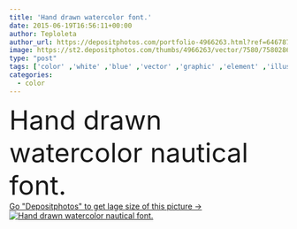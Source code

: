 ```yaml
---
title: 'Hand drawn watercolor font.'
date: 2015-06-19T16:56:11+00:00
author: Teploleta
author_url: https://depositphotos.com/portfolio-4966263.html?ref=64678756
image: https://st2.depositphotos.com/thumbs/4966263/vector/7580/75802867/api_thumb_450.jpg?forcejpeg=true
type: "post"
tags: ['color' ,'white' ,'blue' ,'vector' ,'graphic' ,'element' ,'illustration' ,'design' ,'set' ,'paper' ,'isolated' ,'celebration' ,'decorative' ,'holiday' ,'art' ,'water' ,'sea' ,'style' ,'retro' ,'hand' ,'modern' ,'watercolor' ,'paint' ,'character' ,'symbol' ,'creative' ,'text' ,'letter' ,'brush' ,'drawing' ,'artistic' ,'sketch' ,'nautical' ,'unusual' ,'stripes' ,'drawn' ,'poster' ,'font' ,'type' ,'calligraphy' ,'handwriting' ,'doodle' ,'alphabet' ,'latin' ,'english' ,'typography' ,'watercolour' ,'abc' ,'lettering' ,'design elements' ]
categories: 
  - color
---
```

<div aling="center">
            <font size="60"> Hand drawn watercolor nautical font.</font>   
</div>
<div>
    <a href='https://st2.depositphotos.com/thumbs/4966263/vector/7580/75802867/api_thumb_450.jpg?forcejpeg=true?ref=64678756' target=_blank > Go "Depositphotos" to get lage size of this picture ->
        <img href='https://st2.depositphotos.com/thumbs/4966263/vector/7580/75802867/api_thumb_450.jpg?forcejpeg=true?ref=64678756' src='https://st2.depositphotos.com/4966263/7580/v/950/depositphotos_75802867-stock-illustration-hand-drawn-watercolor-font.jpg?forcejpeg=true' alt='Hand drawn watercolor nautical font.' >
    </a>
</div>
